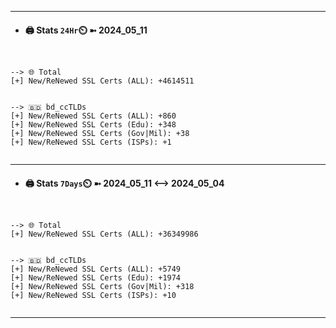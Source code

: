 

---
- #### 🖨️ **Stats** `24Hr`⏲️ ➼ 2024_05_11
```console


--> 🌐 Total
[+] New/ReNewed SSL Certs (ALL): +4614511


--> 🇧🇩 bd_ccTLDs
[+] New/ReNewed SSL Certs (ALL): +860
[+] New/ReNewed SSL Certs (Edu): +348
[+] New/ReNewed SSL Certs (Gov|Mil): +38
[+] New/ReNewed SSL Certs (ISPs): +1


```

---
- #### 🖨️ **Stats** `7Days`⏲️ ➼ 2024_05_11 <--> 2024_05_04
```console


--> 🌐 Total
[+] New/ReNewed SSL Certs (ALL): +36349986


--> 🇧🇩 bd_ccTLDs
[+] New/ReNewed SSL Certs (ALL): +5749
[+] New/ReNewed SSL Certs (Edu): +1974
[+] New/ReNewed SSL Certs (Gov|Mil): +318
[+] New/ReNewed SSL Certs (ISPs): +10


```

---

